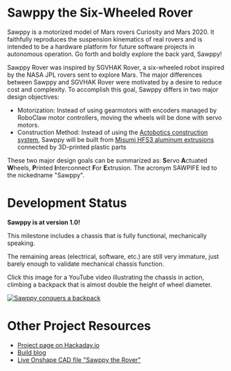 # Sawppy the Six-Wheeled Rover

Sawppy is a motorized model of Mars rovers Curiosity and Mars 2020. It faithfully reproduces the suspension kinematics of real rovers and is intended to be a hardware platform for future software projects in autonomous operation. Go forth and boldly explore the back yard, Sawppy!

Sawppy Rover was inspired by SGVHAK Rover, a six-wheeled robot inspired by the NASA JPL rovers sent to explore Mars. The major differences between Sawppy and SGVHAK Rover were motivated by a desire to reduce cost and complexity. To accomplish this goal, Sawppy differs in two major design objectives:

* Motorization: Instead of using gearmotors with encoders managed by RoboClaw motor controllers, moving the wheels will be done with servo motors.
* Construction Method: Instead of using the [Actobotics construction system](https://www.servocity.com/actobotics), Sawppy will be built from [Misumi HFS3 aluminum extrusions](https://us.misumi-ec.com/vona2/detail/110300465870/) connected by 3D-printed plastic parts

These two major design goals can be summarized as: **S**ervo **A**ctuated **W**heels, **P**rinted **I**nterconnect **F**or **E**xtrusion. The acronym SAWPIFE led to the nickedname "Sawppy".

# Development Status

**Sawppy is at version 1.0!** 

This milestone includes a chassis that is fully functional, mechanically speaking.

The remaining areas (electrical, software, etc.) are still very immature, just barely enough to validate mechanical chassis function.

Click this image for a YouTube video illustrating the chassis in action, climbing a backpack that is almost double the height of wheel diameter.

[![Sawppy conquers a backpack](https://img.youtube.com/vi/acANiRFg-qA/0.jpg)](https://www.youtube.com/watch?v=acANiRFg-qA)

# Other Project Resources

* [Project page on Hackaday.io](https://hackaday.io/project/158208-sawppy-the-rover)
* [Build blog](https://newscrewdriver.com/category/projects/sawppy-the-rover/)
* [Live Onshape CAD file "Sawppy the Rover"](https://cad.onshape.com/documents/43678ef564a43281c83e1aef/w/392bbf8745395bc24367a35c/e/9bd6bbb7aba50a97523d14f2)
